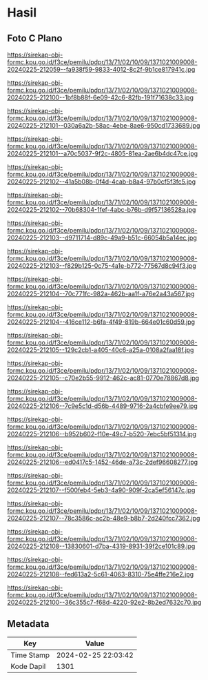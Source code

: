 # Hasil

## Foto C Plano

https://sirekap-obj-formc.kpu.go.id/f3ce/pemilu/pdpr/13/71/02/10/09/1371021009008-20240225-212059--fa938f59-9833-4012-8c2f-9b1ce817941c.jpg

https://sirekap-obj-formc.kpu.go.id/f3ce/pemilu/pdpr/13/71/02/10/09/1371021009008-20240225-212100--1bf8b88f-6e09-42c6-82fb-191f71638c33.jpg

https://sirekap-obj-formc.kpu.go.id/f3ce/pemilu/pdpr/13/71/02/10/09/1371021009008-20240225-212101--030a6a2b-58ac-4ebe-8ae6-950cd1733689.jpg

https://sirekap-obj-formc.kpu.go.id/f3ce/pemilu/pdpr/13/71/02/10/09/1371021009008-20240225-212101--a70c5037-9f2c-4805-81ea-2ae6b4dc47ce.jpg

https://sirekap-obj-formc.kpu.go.id/f3ce/pemilu/pdpr/13/71/02/10/09/1371021009008-20240225-212102--41a5b08b-0f4d-4cab-b8a4-97b0cf5f3fc5.jpg

https://sirekap-obj-formc.kpu.go.id/f3ce/pemilu/pdpr/13/71/02/10/09/1371021009008-20240225-212102--70b68304-1fef-4abc-b76b-d9f57136528a.jpg

https://sirekap-obj-formc.kpu.go.id/f3ce/pemilu/pdpr/13/71/02/10/09/1371021009008-20240225-212103--d9711714-d89c-49a9-b51c-66054b5a14ec.jpg

https://sirekap-obj-formc.kpu.go.id/f3ce/pemilu/pdpr/13/71/02/10/09/1371021009008-20240225-212103--f829b125-0c75-4a1e-b772-77567d8c94f3.jpg

https://sirekap-obj-formc.kpu.go.id/f3ce/pemilu/pdpr/13/71/02/10/09/1371021009008-20240225-212104--70c771fc-982a-462b-aa1f-a76e2a43a567.jpg

https://sirekap-obj-formc.kpu.go.id/f3ce/pemilu/pdpr/13/71/02/10/09/1371021009008-20240225-212104--416ce112-b6fa-4f49-819b-664e01c60d59.jpg

https://sirekap-obj-formc.kpu.go.id/f3ce/pemilu/pdpr/13/71/02/10/09/1371021009008-20240225-212105--129c2cb1-a405-40c6-a25a-0108a2faa18f.jpg

https://sirekap-obj-formc.kpu.go.id/f3ce/pemilu/pdpr/13/71/02/10/09/1371021009008-20240225-212105--c70e2b55-9912-462c-ac81-0770e78867d8.jpg

https://sirekap-obj-formc.kpu.go.id/f3ce/pemilu/pdpr/13/71/02/10/09/1371021009008-20240225-212106--7c9e5c1d-d56b-4489-9716-2a4cbfe9ee79.jpg

https://sirekap-obj-formc.kpu.go.id/f3ce/pemilu/pdpr/13/71/02/10/09/1371021009008-20240225-212106--b952b602-f10e-49c7-b520-7ebc5bf51314.jpg

https://sirekap-obj-formc.kpu.go.id/f3ce/pemilu/pdpr/13/71/02/10/09/1371021009008-20240225-212106--ed0417c5-1452-46de-a73c-2def96608277.jpg

https://sirekap-obj-formc.kpu.go.id/f3ce/pemilu/pdpr/13/71/02/10/09/1371021009008-20240225-212107--f500feb4-5eb3-4a90-909f-2ca5ef56147c.jpg

https://sirekap-obj-formc.kpu.go.id/f3ce/pemilu/pdpr/13/71/02/10/09/1371021009008-20240225-212107--78c3586c-ac2b-48e9-b8b7-2d240fcc7362.jpg

https://sirekap-obj-formc.kpu.go.id/f3ce/pemilu/pdpr/13/71/02/10/09/1371021009008-20240225-212108--13830601-d7ba-4319-8931-39f2ce101c89.jpg

https://sirekap-obj-formc.kpu.go.id/f3ce/pemilu/pdpr/13/71/02/10/09/1371021009008-20240225-212108--fed613a2-5c61-4063-8310-75e4ffe216e2.jpg

https://sirekap-obj-formc.kpu.go.id/f3ce/pemilu/pdpr/13/71/02/10/09/1371021009008-20240225-212100--36c355c7-f68d-4220-92e2-8b2ed7632c70.jpg


## Metadata

| Key        | Value               |
| ---------- | ------------------- |
| Time Stamp | 2024-02-25 22:03:42 |
| Kode Dapil | 1301                |



